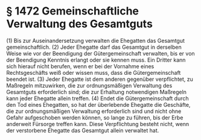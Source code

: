 # § 1472 Gemeinschaftliche Verwaltung des Gesamtguts
(1) Bis zur Auseinandersetzung verwalten die Ehegatten das Gesamtgut gemeinschaftlich.
(2) Jeder Ehegatte darf das Gesamtgut in derselben Weise wie vor der Beendigung der Gütergemeinschaft verwalten, bis er von der Beendigung Kenntnis erlangt oder sie kennen muss. Ein Dritter kann sich hierauf nicht berufen, wenn er bei der Vornahme eines Rechtsgeschäfts weiß oder wissen muss, dass die Gütergemeinschaft beendet ist.
(3) Jeder Ehegatte ist dem anderen gegenüber verpflichtet, zu Maßregeln mitzuwirken, die zur ordnungsmäßigen Verwaltung des Gesamtguts erforderlich sind; die zur Erhaltung notwendigen Maßregeln kann jeder Ehegatte allein treffen.
(4) Endet die Gütergemeinschaft durch den Tod eines Ehegatten, so hat der überlebende Ehegatte die Geschäfte, die zur ordnungsmäßigen Verwaltung erforderlich sind und nicht ohne Gefahr aufgeschoben werden können, so lange zu führen, bis der Erbe anderweit Fürsorge treffen kann. Diese Verpflichtung besteht nicht, wenn der verstorbene Ehegatte das Gesamtgut allein verwaltet hat.